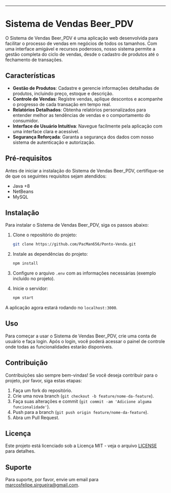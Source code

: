
---

# Sistema de Vendas Beer_PDV

O Sistema de Vendas Beer_PDV é uma aplicação web desenvolvida para facilitar o processo de vendas em negócios de todos os tamanhos. Com uma interface amigável e recursos poderosos, nosso sistema permite a gestão completa do ciclo de vendas, desde o cadastro de produtos até o fechamento de transações.

## Características

- **Gestão de Produtos**: Cadastre e gerencie informações detalhadas de produtos, incluindo preço, estoque e descrição.
- **Controle de Vendas**: Registre vendas, aplique descontos e acompanhe o progresso de cada transação em tempo real.
- **Relatórios Detalhados**: Obtenha relatórios personalizados para entender melhor as tendências de vendas e o comportamento do consumidor.
- **Interface de Usuário Intuitiva**: Navegue facilmente pela aplicação com uma interface clara e acessível.
- **Segurança Reforçada**: Garanta a segurança dos dados com nosso sistema de autenticação e autorização.

## Pré-requisitos

Antes de iniciar a instalação do Sistema de Vendas Beer_PDV, certifique-se de que os seguintes requisitos sejam atendidos:

- Java +8
- NetBeans
- MySQL

## Instalação

Para instalar o Sistema de Vendas Beer_PDV, siga os passos abaixo:

1. Clone o repositório do projeto:
   ```bash
   git clone https://github.com/PacMan656/Ponto-Venda.git
   ```

2. Instale as dependências do projeto:
   ```bash
   npm install
   ```

3. Configure o arquivo `.env` com as informações necessárias (exemplo incluído no projeto).

4. Inicie o servidor:
   ```bash
   npm start
   ```

A aplicação agora estará rodando no `localhost:3000`.

## Uso

Para começar a usar o Sistema de Vendas Beer_PDV, crie uma conta de usuário e faça login. Após o login, você poderá acessar o painel de controle onde todas as funcionalidades estarão disponíveis.

## Contribuição

Contribuições são sempre bem-vindas! Se você deseja contribuir para o projeto, por favor, siga estas etapas:

1. Faça um fork do repositório.
2. Crie uma nova branch (`git checkout -b feature/nome-da-feature`).
3. Faça suas alterações e commit (`git commit -am 'Adicione alguma funcionalidade'`).
4. Push para a branch (`git push origin feature/nome-da-feature`).
5. Abra um Pull Request.

## Licença

Este projeto está licenciado sob a Licença MIT - veja o arquivo [LICENSE](LICENSE) para detalhes.

## Suporte

Para suporte, por favor, envie um email para marcosfelipe.sirgueira@gmail.com.
